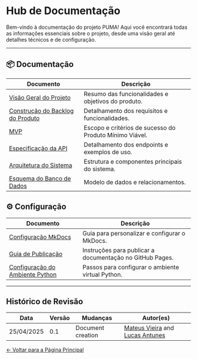 # Hub de Documentação

Bem-vindo à documentação do projeto PUMA! Aqui você encontrará todas as informações essenciais sobre o projeto, desde uma visão geral até detalhes técnicos e de configuração.

---

## 📦 Documentação

| Documento                                                               | Descrição                                               |
| ----------------------------------------------------------------------- | ------------------------------------------------------- |
| [Visão Geral do Projeto](produto/overview.md)                           | Resumo das funcionalidades e objetivos do produto.      |
| [Construção do Backlog do Produto](projeto/product-backlog-building.md) | Detalhamento dos requisitos e funcionalidades.          |
| [MVP](projeto/mvp.md)                                                   | Escopo e critérios de sucesso do Produto Mínimo Viável. |
| [Especificação da API](produto/api.md)                                  | Detalhamento dos endpoints e exemplos de uso.           |
| [Arquitetura do Sistema](projeto/arquitetura.md)                        | Estrutura e componentes principais do sistema.          |
| [Esquema do Banco de Dados](produto/database.md)                        | Modelo de dados e relacionamentos.                      |

## ⚙️ Configuração

| Documento                                                     | Descrição                                                |
| ------------------------------------------------------------- | -------------------------------------------------------- |
| [Configuração MkDocs](setup/mkdocs-configuration.md)          | Guia para personalizar e configurar o MkDocs.            |
| [Guia de Publicação](setup/publishing-guide.md)               | Instruções para publicar a documentação no GitHub Pages. |
| [Configuração do Ambiente Python](setup/python-venv-setup.md) | Passos para configurar o ambiente virtual Python.        |

---

## Histórico de Revisão

| Data       | Versão | Mudanças          | Autor(es)                                                                                         |
| ---------- | ------ | ----------------- | ------------------------------------------------------------------------------------------------- |
| 25/04/2025 | 0.1    | Document creation | [Mateus Vieira](https://github.com/matix0) and [Lucas Antunes](https://github.com/LucasGSAntunes) |

[← Voltar para a Página Principal](index.md)
